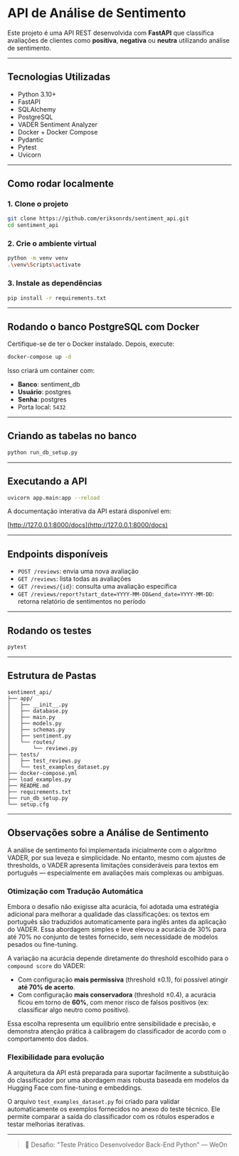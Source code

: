 # API de Análise de Sentimento

Este projeto é uma API REST desenvolvida com **FastAPI** que classifica avaliações de clientes como **positiva**, **negativa** ou **neutra** utilizando análise de sentimento.

---

## Tecnologias Utilizadas

* Python 3.10+
* FastAPI
* SQLAlchemy
* PostgreSQL
* VADER Sentiment Analyzer
* Docker + Docker Compose
* Pydantic
* Pytest
* Uvicorn

---

## Como rodar localmente

### 1. Clone o projeto

```bash
git clone https://github.com/eriksonrds/sentiment_api.git
cd sentiment_api
```

### 2. Crie o ambiente virtual

```bash
python -m venv venv
.\venv\Scripts\activate
```

### 3. Instale as dependências

```bash
pip install -r requirements.txt
```

---

## Rodando o banco PostgreSQL com Docker

Certifique-se de ter o Docker instalado. Depois, execute:

```bash
docker-compose up -d
```

Isso criará um container com:

* **Banco**: sentiment\_db
* **Usuário**: postgres
* **Senha**: postgres
* Porta local: `5432`

---

## Criando as tabelas no banco

```bash
python run_db_setup.py
```

---

## Executando a API

```bash
uvicorn app.main:app --reload
```

A documentação interativa da API estará disponível em:

[http://127.0.0.1:8000/docs](http://127.0.0.1:8000/docs)

---

## Endpoints disponíveis

* `POST /reviews`: envia uma nova avaliação
* `GET /reviews`: lista todas as avaliações
* `GET /reviews/{id}`: consulta uma avaliação específica
* `GET /reviews/report?start_date=YYYY-MM-DD&end_date=YYYY-MM-DD`: retorna relatório de sentimentos no período

---

## Rodando os testes

```bash
pytest
```

---

## Estrutura de Pastas

```
sentiment_api/
├── app/
│   ├── __init__.py
│   ├── database.py
│   ├── main.py
│   ├── models.py
│   ├── schemas.py
│   ├── sentiment.py
│   └── routes/
│       └── reviews.py
├── tests/
│   ├── test_reviews.py
│   └── test_examples_dataset.py
├── docker-compose.yml
├── load_examples.py
├── README.md
├── requirements.txt
├── run_db_setup.py
└── setup.cfg
```

---

## Observações sobre a Análise de Sentimento

A análise de sentimento foi implementada inicialmente com o algoritmo VADER, por sua leveza e simplicidade. No entanto, mesmo com ajustes de thresholds, o VADER apresenta limitações consideráveis para textos em português — especialmente em avaliações mais complexas ou ambíguas.

### Otimização com Tradução Automática

Embora o desafio não exigisse alta acurácia, foi adotada uma estratégia adicional para melhorar a qualidade das classificações: os textos em português são traduzidos automaticamente para inglês antes da aplicação do VADER. Essa abordagem simples e leve elevou a acurácia de 30% para até 70% no conjunto de testes fornecido, sem necessidade de modelos pesados ou fine-tuning.

A variação na acurácia depende diretamente do threshold escolhido para o `compound score` do VADER:

* Com configuração **mais permissiva** (threshold ±0.1), foi possível atingir **até 70% de acerto**.
* Com configuração **mais conservadora** (threshold ±0.4), a acurácia ficou em torno de **60%**, com menor risco de falsos positivos (ex: classificar algo neutro como positivo).

Essa escolha representa um equilíbrio entre sensibilidade e precisão, e demonstra atenção prática à calibragem do classificador de acordo com o comportamento dos dados.

### Flexibilidade para evolução

A arquitetura da API está preparada para suportar facilmente a substituição do classificador por uma abordagem mais robusta baseada em modelos da Hugging Face com fine-tuning e embeddings.

O arquivo `test_examples_dataset.py` foi criado para validar automaticamente os exemplos fornecidos no anexo do teste técnico. Ele permite comparar a saída do classificador com os rótulos esperados e testar melhorias iterativas.

---

> 📅 Desafio: "Teste Prático Desenvolvedor Back-End Python" — WeOn
